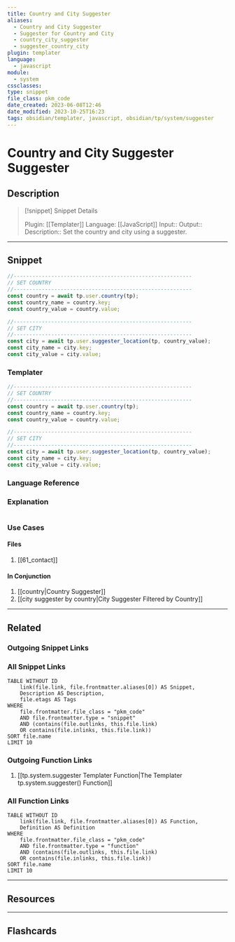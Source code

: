 ```yaml
---
title: Country and City Suggester
aliases:
  - Country and City Suggester
  - Suggester for Country and City
  - country_city_suggester
  - suggester_country_city
plugin: templater
language:
  - javascript
module:
  - system
cssclasses:
type: snippet
file_class: pkm_code
date_created: 2023-06-08T12:46
date_modified: 2023-10-25T16:23
tags: obsidian/templater, javascript, obsidian/tp/system/suggester
---
```

# Country and City Suggester Suggester

## Description

> [!snippet] Snippet Details
>
> Plugin: [[Templater]]
> Language: [[JavaScript]]
> Input::
> Output::
> Description:: Set the country and city using a suggester.

---

## Snippet

<!-- Add the full code including explanatory comments  -->

```javascript
//---------------------------------------------------------
// SET COUNTRY
//---------------------------------------------------------
const country = await tp.user.country(tp);
const country_name = country.key;
const country_value = country.value;

//---------------------------------------------------------
// SET CITY
//---------------------------------------------------------
const city = await tp.user.suggester_location(tp, country_value);
const city_name = city.key;
const city_value = city.value;
```

### Templater

<!-- Add the full code as it appears in the template  -->
<!-- Exclude explanatory comments  -->

```javascript
//---------------------------------------------------------
// SET COUNTRY
//---------------------------------------------------------
const country = await tp.user.country(tp);
const country_name = country.key;
const country_value = country.value;

//---------------------------------------------------------
// SET CITY
//---------------------------------------------------------
const city = await tp.user.suggester_location(tp, country_value);
const city_name = city.key;
const city_value = city.value;
```

### Language Reference

<!-- Recreate the code with links to files  -->

### Explanation

```javascript

```

### Use Cases

#### Files

<!-- Files containing the snippet  -->

1. [[61_contact]]

#### In Conjunction

<!-- Snippets used together with this snippet  -->

1. [[country|Country Suggester]]
2. [[city suggester by country|City Suggester Filtered by Country]]

---

## Related

### Outgoing Snippet Links

<!-- Link related snippet here -->

### All Snippet Links

<!-- Query limit 10  -->

```dataview
TABLE WITHOUT ID
	link(file.link, file.frontmatter.aliases[0]) AS Snippet,
	Description AS Description,
	file.etags AS Tags
WHERE
	file.frontmatter.file_class = "pkm_code"
	AND file.frontmatter.type = "snippet"
	AND (contains(file.outlinks, this.file.link)
	OR contains(file.inlinks, this.file.link))
SORT file.name
LIMIT 10
```

### Outgoing Function Links

<!-- Link related functions here -->

1. [[tp.system.suggester Templater Function|The Templater tp.system.suggester() Function]]

### All Function Links

<!-- Query limit 10  -->

```dataview
TABLE WITHOUT ID
	link(file.link, file.frontmatter.aliases[0]) AS Function,
	Definition AS Definition
WHERE
	file.frontmatter.file_class = "pkm_code"
	AND file.frontmatter.type = "function"
	AND (contains(file.outlinks, this.file.link)
	OR contains(file.inlinks, this.file.link))
SORT file.name
LIMIT 10
```

---

## Resources

---

## Flashcards
